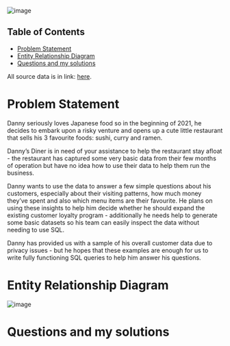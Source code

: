 ![image](https://github.com/AnhDuyVu/Data-Analysis-Projects/assets/119872105/4ffc02fb-0375-47d0-9146-69fbf9beab3f)

## Table of Contents
- [Problem Statement](#Problem-Statement)
- [Entity Relationship Diagram](#Entity-Relationship-Diagram)
- [Questions and my solutions](#Question-and-my-solution)

All source data is in link: [here](https://8weeksqlchallenge.com/case-study-1/). 

# Problem Statement

Danny seriously loves Japanese food so in the beginning of 2021, he decides to embark upon a risky venture and opens up a cute little restaurant that sells his 3 favourite foods: sushi, curry and ramen.


Danny’s Diner is in need of your assistance to help the restaurant stay afloat - the restaurant has captured some very basic data from their few months of operation but have no idea how to use their data to help them run the business.


Danny wants to use the data to answer a few simple questions about his customers, especially about their visiting patterns, how much money they’ve spent and also which menu items are their favourite. He plans on using these insights to help him decide whether he should expand the existing customer loyalty program - additionally he needs help to generate some basic datasets so his team can easily inspect the data without needing to use SQL.


Danny has provided us with a sample of his overall customer data due to privacy issues - but he hopes that these examples are enough for us to write fully functioning SQL queries to help him answer his questions.

# Entity Relationship Diagram  
![image](https://github.com/AnhDuyVu/Data-Analysis-Projects/assets/119872105/b542d482-5671-4c6d-97c7-117eb769bd9d)

# Questions and my solutions


